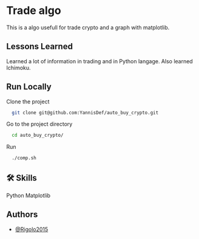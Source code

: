 
# Trade algo

This is a algo usefull for trade crypto and a graph with matplotlib.

## Lessons Learned

Learned a lot of information in trading and in Python langage.
Also learned Ichimoku.

## Run Locally

Clone the project

```bash
  git clone git@github.com:YannisDef/auto_buy_crypto.git
```

Go to the project directory

```bash
  cd auto_buy_crypto/
```

Run

```bash
  ./comp.sh
```

## 🛠 Skills
Python
Matplotlib

## Authors

- [@Rigolo2015](https://github.com/Rigolo2015)

